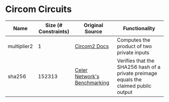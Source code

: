 # Circom Circuits

| Name | Size (# Constraints) | Original Source | Functionality | 
| - | - | - | - | 
| multiplier2 | 1 | [Circom2 Docs](https://docs.circom.io/getting-started/writing-circuits/)| Computes the product of two private inputs| 
| sha256      | 152313 | [Celer Network's Benchmarking](https://github.com/celer-network/zk-benchmark/tree/main) | Verifies that the SHA256 hash of a private preimage equals the claimed public output |
